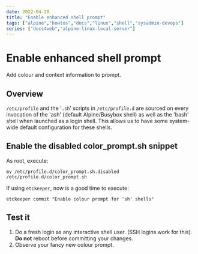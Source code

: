 ```yaml
---
date: 2022-04-28
title: "Enable enhanced shell prompt"
tags: ["alpine","howtos","docs","linux","shell","sysadmin-devops"]
series: ["docs4web","alpine-linux-local-server"]
---
```


# Enable enhanced shell prompt

Add colour and context information to prompt.

## Overview

``/etc/profile`` and the '``.sh``' scripts in ``/etc/profile.d`` are sourced on every invocation of the 'ash' (default Alpine/Busybox shell) as well as the 'bash' shell when launched as a login shell. This allows us to have some system-wide default configuration for these shells.

Enable the disabled color_prompt.sh snippet
-------------------------------------------

As root, execute:

    mv /etc/profile.d/color_prompt.sh.disabled /etc/profile.d/color_prompt.sh

If using ``etckeeper``, now is a good time to execute:

    etckeeper commit "Enable colour prompt for 'sh' shells"

Test it
-------

1. Do a fresh login as any interactive shell  user. (SSH logins work for this). **Do not** reboot before committing your changes.
2. Observe your fancy new colour prompt.
